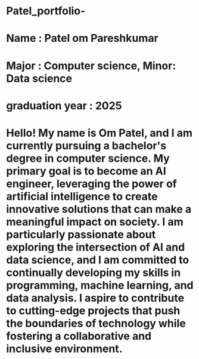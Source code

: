# Patel_portfolio-
# Name : Patel om Pareshkumar
# Major : Computer science, Minor: Data science 
# graduation year : 2025


# Hello! My name is Om Patel, and I am currently pursuing a bachelor's degree in computer science. My primary goal is to become an AI engineer, leveraging the power of artificial intelligence to create innovative solutions that can make a meaningful impact on society. I am particularly passionate about exploring the intersection of AI and data science, and I am committed to continually developing my skills in programming, machine learning, and data analysis. I aspire to contribute to cutting-edge projects that push the boundaries of technology while fostering a collaborative and inclusive environment.


